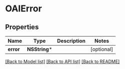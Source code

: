 # OAIError

## Properties
Name | Type | Description | Notes
------------ | ------------- | ------------- | -------------
**error** | **NSString*** |  | [optional] 

[[Back to Model list]](../README.md#documentation-for-models) [[Back to API list]](../README.md#documentation-for-api-endpoints) [[Back to README]](../README.md)


